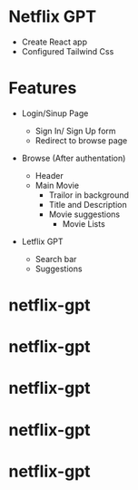 # Netflix GPT

- Create React app
- Configured Tailwind Css



# Features

- Login/Sinup Page
    - Sign In/ Sign Up form
    - Redirect to browse page

- Browse (After authentation)
    - Header
    - Main Movie
        - Trailor in background
        - Title and Description
        - Movie suggestions  
            - Movie Lists      

- Letflix GPT
    - Search bar
    - Suggestions
# netflix-gpt
# netflix-gpt
# netflix-gpt
# netflix-gpt
# netflix-gpt
